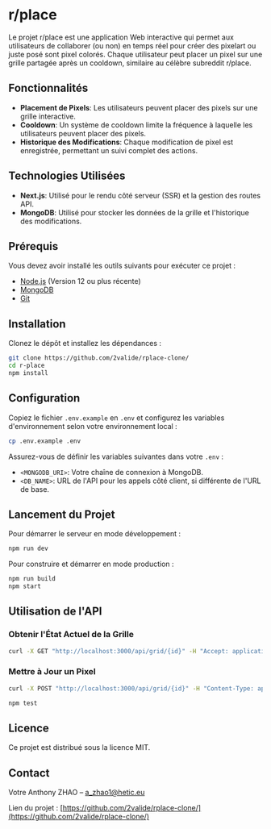 # r/place

Le projet r/place est une application Web interactive qui permet aux utilisateurs de collaborer (ou non) en temps réel pour créer des pixelart ou juste posé sont pixel colorés. Chaque utilisateur peut placer un pixel sur une grille partagée après un cooldown, similaire au célèbre subreddit r/place.

## Fonctionnalités

- **Placement de Pixels**: Les utilisateurs peuvent placer des pixels sur une grille interactive.
- **Cooldown**: Un système de cooldown limite la fréquence à laquelle les utilisateurs peuvent placer des pixels.
- **Historique des Modifications**: Chaque modification de pixel est enregistrée, permettant un suivi complet des actions.

## Technologies Utilisées

- **Next.js**: Utilisé pour le rendu côté serveur (SSR) et la gestion des routes API.
- **MongoDB**: Utilisé pour stocker les données de la grille et l'historique des modifications.

## Prérequis

Vous devez avoir installé les outils suivants pour exécuter ce projet :

- [Node.js](https://nodejs.org/) (Version 12 ou plus récente)
- [MongoDB](https://www.mongodb.com/try/download/community)
- [Git](https://git-scm.com/downloads)

## Installation

Clonez le dépôt et installez les dépendances :

```bash
git clone https://github.com/2valide/rplace-clone/
cd r-place
npm install
```

## Configuration

Copiez le fichier `.env.example` en `.env` et configurez les variables d'environnement selon votre environnement local :

```bash
cp .env.example .env
```

Assurez-vous de définir les variables suivantes dans votre `.env` :

- `<MONGODB_URI>`: Votre chaîne de connexion à MongoDB.
- `<DB_NAME>`: URL de l'API pour les appels côté client, si différente de l'URL de base.

## Lancement du Projet

Pour démarrer le serveur en mode développement :

```bash
npm run dev
```

Pour construire et démarrer en mode production :

```bash
npm run build
npm start
```

## Utilisation de l'API

### Obtenir l'État Actuel de la Grille

```bash
curl -X GET "http://localhost:3000/api/grid/{id}" -H "Accept: application/json"
```

### Mettre à Jour un Pixel

```bash
curl -X POST "http://localhost:3000/api/grid/{id}" -H "Content-Type: application/json" -d '{ "grid": [{"key": "100,200", "value": "#ffffff", "nick": "username"}]}'
```

```bash
npm test
```

## Licence

Ce projet est distribué sous la licence MIT.

## Contact

Votre Anthony ZHAO – a_zhao1@hetic.eu

Lien du projet : [https://github.com/2valide/rplace-clone/](https://github.com/2valide/rplace-clone/)
